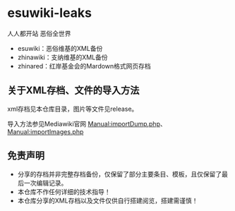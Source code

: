 # esuwiki-leaks
人人都开站 恶俗全世界
- esuwiki：恶俗维基的XML备份
- zhinawiki：支纳维基的XML备份
- zhinared：红岸基金会的Mardown格式网页存档
## 关于XML存档、文件的导入方法
xml存档见本仓库目录，图片等文件见release。 

导入方法参见Mediawiki官网 [Manual:importDump.php](https://www.mediawiki.org/wiki/Manual:importDump.php)、[Manual:importImages.php](https://www.mediawiki.org/wiki/Manual:ImportImages.php)
## 免责声明
- 分享的存档并非完整存档备份，仅保留了部分主要条目、模板，且仅保留了最后一次编辑记录。
- 本仓库不作任何详细的技术指导！
- 本仓库分享的XML存档以及文件仅供自行搭建阅览，搭建需谨慎！
